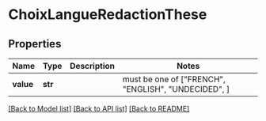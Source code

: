 # ChoixLangueRedactionThese

## Properties
Name | Type | Description | Notes
------------ | ------------- | ------------- | -------------
**value** | **str** |  |  must be one of ["FRENCH", "ENGLISH", "UNDECIDED", ]

[[Back to Model list]](../README.md#documentation-for-models) [[Back to API list]](../README.md#documentation-for-api-endpoints) [[Back to README]](../README.md)


